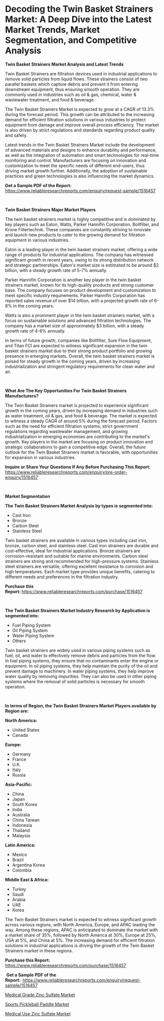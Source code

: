 <p><h1>Decoding the Twin Basket Strainers Market: A Deep Dive into the Latest Market Trends, Market Segmentation, and Competitive Analysis</h1></p><p><strong>Twin Basket Strainers Market Analysis and Latest Trends</strong></p>
<p><p>Twin Basket Strainers are filtration devices used in industrial applications to remove solid particles from liquid flows. These strainers consist of two parallel baskets which capture debris and prevent it from entering downstream equipment, thus ensuring smooth operation. They are commonly used in industries such as oil & gas, chemical, water & wastewater treatment, and food & beverage.</p><p>The Twin Basket Strainers Market is expected to grow at a CAGR of 13.3% during the forecast period. This growth can be attributed to the increasing demand for efficient filtration solutions in various industries to protect equipment from damage and improve overall process efficiency. The market is also driven by strict regulations and standards regarding product quality and safety.</p><p>Latest trends in the Twin Basket Strainers Market include the development of advanced materials and designs to enhance durability and performance, as well as the integration of automation and smart technologies for real-time monitoring and control. Manufacturers are focusing on innovation and customization to meet the specific needs of different end-users, thus driving market growth further. Additionally, the adoption of sustainable practices and green technologies is also influencing the market dynamics.</p></p>
<p><strong>Get a Sample PDF of the Report:&nbsp;</strong> <a href="https://www.reliableresearchreports.com/enquiry/request-sample/1516457">https://www.reliableresearchreports.com/enquiry/request-sample/1516457</a></p>
<p>&nbsp;</p>
<p><strong>Twin Basket Strainers Major Market Players</strong></p>
<p><p>The twin basket strainers market is highly competitive and is dominated by key players such as Eaton, Watts, Parker Hannifin Corporation, Bollfilter, and Krone Filtertechnik. These companies are constantly striving to innovate and launch new products to cater to the growing demand for filtration equipment in various industries.</p><p>Eaton is a leading player in the twin basket strainers market, offering a wide range of products for industrial applications. The company has witnessed significant growth in recent years, owing to its strong distribution network and strategic partnerships. Eaton's market size is estimated to be around $2 billion, with a steady growth rate of 5-7% annually.</p><p>Parker Hannifin Corporation is another key player in the twin basket strainers market, known for its high-quality products and strong customer base. The company focuses on product development and customization to meet specific industry requirements. Parker Hannifin Corporation has reported sales revenue of over $14 billion, with a projected growth rate of 6-8% in the coming years.</p><p>Watts is also a prominent player in the twin basket strainers market, with a focus on sustainable solutions and advanced filtration technologies. The company has a market size of approximately $3 billion, with a steady growth rate of 4-6% annually.</p><p>In terms of future growth, companies like Bollfilter, Sure Flow Equipment, and Titan FCI are expected to witness significant expansion in the twin basket strainers market due to their strong product portfolio and growing presence in emerging markets. Overall, the twin basket strainers market is poised for steady growth in the coming years, driven by increasing industrialization and stringent regulatory requirements for clean water and air.</p></p>
<p>&nbsp;</p>
<p><strong>What Are The Key Opportunities For Twin Basket Strainers Manufacturers?</strong></p>
<p><p>The Twin Basket Strainers market is projected to experience significant growth in the coming years, driven by increasing demand in industries such as water treatment, oil & gas, and food & beverage. The market is expected to witness a steady CAGR of around 5% during the forecast period. Factors such as the need for efficient filtration systems, strict government regulations regarding wastewater management, and growing industrialization in emerging economies are contributing to the market's growth. Key players in the market are focusing on product innovation and strategic collaborations to gain a competitive edge. Overall, the future outlook for the Twin Basket Strainers market is favorable, with opportunities for expansion in various industries.</p></p>
<p><strong>Inquire or Share Your Questions If Any Before Purchasing This Report:</strong> <a href="https://www.reliableresearchreports.com/enquiry/pre-order-enquiry/1516457">https://www.reliableresearchreports.com/enquiry/pre-order-enquiry/1516457</a></p>
<p>&nbsp;</p>
<p><strong>Market Segmentation</strong></p>
<p><strong>The Twin Basket Strainers Market Analysis by types is segmented into:</strong></p>
<p><ul><li>Cast Iron</li><li>Bronze</li><li>Carbon Steel</li><li>Stainless Steel</li></ul></p>
<p><p>Twin basket strainers are available in various types including cast iron, bronze, carbon steel, and stainless steel. Cast iron strainers are durable and cost-effective, ideal for industrial applications. Bronze strainers are corrosion-resistant and suitable for marine environments. Carbon steel strainers are strong and recommended for high-pressure systems. Stainless steel strainers are versatile, offering excellent resistance to corrosion and high temperatures. Each market type provides unique benefits, catering to different needs and preferences in the filtration industry.</p></p>
<p><strong>Purchase this Report:&nbsp;</strong><a href="https://www.reliableresearchreports.com/purchase/1516457">https://www.reliableresearchreports.com/purchase/1516457</a></p>
<p>&nbsp;</p>
<p><strong>The Twin Basket Strainers Market Industry Research by Application is segmented into:</strong></p>
<p><ul><li>Fuel Piping System</li><li>Oil Piping System</li><li>Water Piping System</li><li>Others</li></ul></p>
<p><p>Twin basket strainers are widely used in various piping systems such as fuel, oil, and water to effectively remove debris and particles from the flow. In fuel piping systems, they ensure that no contaminants enter the engine or equipment. In oil piping systems, they help maintain the purity of the oil and prevent damage to machinery. In water piping systems, they help improve water quality by removing impurities. They can also be used in other piping systems where the removal of solid particles is necessary for smooth operation.</p></p>
<p>&nbsp;</p>
<p><strong>In terms of Region, the Twin Basket Strainers Market Players available by Region are:</strong></p>
<p>
    <p> <strong> North America: </strong>
        <ul>
            <li>United States</li>
            <li>Canada</li>
        </ul>
        </p> 
    <p> <strong> Europe: </strong>
        <ul>
            <li>Germany</li>
            <li>France</li>
            <li>U.K.</li>
            <li>Italy</li>
            <li>Russia</li>
        </ul>
        </p> 
    <p> <strong> Asia-Pacific: </strong>
        <ul>
            <li>China</li>
            <li>Japan</li>
            <li>South Korea</li>
            <li>India</li>
            <li>Australia</li>
            <li>China Taiwan</li>
            <li>Indonesia</li>
            <li>Thailand</li>
            <li>Malaysia</li>
        </ul>
        </p> 
    <p> <strong> Latin America: </strong>
        <ul>
            <li>Mexico</li>
            <li>Brazil</li>
            <li>Argentina Korea</li>
            <li>Colombia</li>
        </ul>
        </p> 
    <p> <strong> Middle East & Africa: </strong>
        <ul>
            <li>Turkey</li>
            <li>Saudi</li>
            <li>Arabia</li>
            <li>UAE</li>
            <li>Korea</li>
        </ul>
    </p>
    </p>
<p><p>The Twin Basket Strainers market is expected to witness significant growth across various regions, with North America, Europe, and APAC leading the way. Among these regions, APAC is anticipated to dominate the market with a market share of 35%, followed by North America at 30%, Europe at 25%, USA at 5%, and China at 5%. The increasing demand for efficient filtration solutions in industrial applications is driving the growth of the Twin Basket Strainers market in these regions.</p></p>
<p><strong>Purchase this Report: </strong><a href="https://www.reliableresearchreports.com/purchase/1516457">https://www.reliableresearchreports.com/purchase/1516457</a></p>
<p>&nbsp;<strong>Get a Sample PDF of the Report:&nbsp;&nbsp;</strong><a href="https://www.reliableresearchreports.com/enquiry/request-sample/1516457">https://www.reliableresearchreports.com/enquiry/request-sample/1516457</a></p>
<p><strong></strong></p>
<p><p><a href="https://view.publitas.com/reportprime-1/medical-grade-zinc-sulfate-market-size-market-share-and-global-market-analysis-report-2024-2031/">Medical Grade Zinc Sulfate Market</a></p><p><a href="https://view.publitas.com/reportprime-1/sports-pickleball-paddle-market-size-and-examines-its-market-scope-with-a-primary-focus-on-growth-opportunities-and-forecasted-trends-spanning-from-2024-to-2031/">Sports Pickleball Paddle Market</a></p><p><a href="https://view.publitas.com/reportprime-1/medical-use-zinc-sulfate-market-insights-market-players-and-forecast-till-2031/">Medical Use Zinc Sulfate Market</a></p></p>